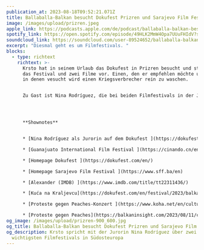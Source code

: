 ```yaml
---
publication_at: 2023-08-18T09:52:21.071Z
title: Ballaballa-Balkan besucht Dokufest Prizren und Sarajevo Film Festival
image: /images/upload/prizren.jpeg
apple_link: https://podcasts.apple.com/de/podcast/ballaballa-balkan-besucht-dokufest-prizren-und-sarajevo/id1170436903?i=1000624814423
spotify_link: https://open.spotify.com/episode/49HLK2MmW4Opa7UUuFHIdV?si=cbef9bf94f8a4224
soundcloud_link: https://soundcloud.com/user-89524652/ballaballa-balkan-bsucht-dokufest-prizren-und-sarajevo-film-festival
excerpt: "Diesmal geht es um Filmfestivals. "
blocks:
  - type: richtext
    richtext: >-
      Krsto hat in seinem Urlaub das Dokufest in Prizren besucht und stellt euch
      das Festival und zwei Filme vor. Einen, den er empfehlen möchte und einen,
      in denen vesucht wird einen Kriegsverbrecher rein zu waschen.


      Zu Gast ist Nina Rodríguez, die bei beiden Filmfestivals in der Jury für die Kurzfilme war und uns erklärt, warum der Balkan das Lateinamerika Europas ist. 




      **Shownotes**


      * [Nina Rodríguez als Jurorin auf dem Dokufest ](https://dokufest.com/en/festival/2023/jury/international-shorts)

      * [Guanajuato International Film Festival ](https://cinando.cn/en/Company/guanajuato_international_film_festival_22590/Detail)

      * [Homepage Dokufest ](https://dokufest.com/en/)

      * [Homepage Sarajevo Film Festival ](https://www.sff.ba/en)

      * [Alexander (IMDB) ](https://www.imdb.com/title/tt22311436/)

      * [Kuća na Kraljevcu](https://dokufest.com/en/festival/2023/balkan-dox/the-house-in-kraljevec) (Dokufest) 

      * [Proteste gegen Peaches-Konzert ](https://www.koha.net/en/culture/388232/peaches-lectures-in-mosques-and-protests-against-dokufest/)(Koha Ditore)

      * [Proteste gegen Peaches](https://balkaninsight.com/2023/08/11/controversial-singers-show-stirs-protest-against-kosovo-film-festival/) (Balkan Insight)
og_image: /images/upload/prizren-900_600.jpg
og_title: Ballaballa-Balkan besucht Dokufest Prizren und Sarajevo Film Festival
og_description: Krsto spricht mit der Jurorin Nina Rodríguez über zwei der
  wichtigsten Filmfestivals in Südosteuropa
---
```

